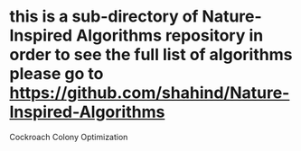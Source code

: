 # this is a sub-directory of Nature-Inspired Algorithms repository in order to see the full list of algorithms please go to https://github.com/shahind/Nature-Inspired-Algorithms

Cockroach Colony Optimization
